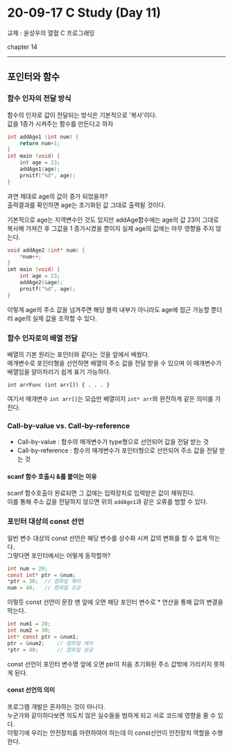 20-09-17 C Study (Day 11)
=====
교제 : 윤성우의 열혈 C 프로그래밍

chapter 14

<hr>

## 포인터와 함수

### 함수 인자의 전달 방식

함수의 인자로 값이 전달되는 방식은 기본적으로 '복사'이다.  
값을 1증가 시켜주는 함수를 만든다고 하자  

```c
int addAge1 (int num) {
	return num+1;
}
int main (void) {
	int age = 23;
	addAge1(age);
	prnitf("%d", age);
}
```

과연 제대로 age의 값이 증가 되었을까?  
출력결과를 확인하면 age는 초기화된 값 그대로 출력될 것이다.  
  
기본적으로 age는 지역변수인 것도 있지만 addAge함수에는 age의 값 23이 그대로 복사해 가져간 후 그값을 1 증가시켰을 뿐이지
실제 age의 값에는 아무 영향을 주지 않는다.  

```c
void addAge2 (int* num) {
	*num++;
}
imt main (void) {
	int age = 23;
	addAge2(&age);
	prnitf("%d", age);
}
```

이렇게 age의 주소 값을 넘겨주면 해당 블럭 내부가 아니라도 age에 접근 가능할 뿐더러 age의 실제 값을 조작할 수 있다.  

### 함수 인자로의 배열 전달

배열의 기본 원리는 포인터와 같다는 것을 앞에서 배웠다.  
매개변수로 포인터형을 선언하면 배열의 주소 값을 전달 받을 수 있으며 이 매개변수가 배열임을 알아차리기 쉽게 표기 가능하다.
```
int arrFunc (int arr[]) { . . . }
```
여기서 매개변수 `int arr[]`는 모습만 배열이지 `int* arr`와 완전하게 같은 의미를 가진다.  

### Call-by-value vs. Call-by-reference

- Call-by-value : 함수의 매개변수가 type형으로 선언되어 값을 전달 받는 것 
- Call-by-reference : 함수의 매개변수가 포인터형으로 선언되어 주소 값을 전달 받는 것

#### scanf 함수 호출시 &를 붙이는 이유

scanf 함수호출이 완료되면 그 값에는 입력장치로 입력받은 값이 채워진다.  
이를 통해 주소 값을 전달하지 않으면 위의 `addAge1`과 같은 오류를 범할 수 있다.

### 포인터 대상의 const 선언

일반 변수 대상의 const 선언은 해당 변수를 상수화 시켜 값의 변화를 할 수 없게 막는다.  
그렇다면 포인터에서는 어떻게 동작할까?  

```c
int num = 20;
const int* ptr = &num;
*ptr = 30;	// 컴파일 에러
num = 40;	// 컴파일 성공
```

이렇듯 const 선언이 문장 맨 앞에 오면 해당 포인터 변수로 * 연산을 통해 값의 변결을 막는다.  

```c
int num1 = 20;
int num2 = 30;
int* const ptr = &num1;
ptr = &num2;	// 컴파일 에러
*ptr = 40;		// 컴파일 성공
```

const 선언이 포인터 변수명 앞에 오면 ptr이 처음 초기화된 주소 값밖에 가리키지 못하게 된다.

#### const 선언의 의미

프로그램 개발은 혼자하는 것이 아니다.  
누군가와 같이하다보면 의도치 않은 실수들을 범하게 되고 서로 코드에 영향을 줄 수 있다.  
이렇기에 우리는 안전장치를 마련하여야 하는데 이 const선언이 안전장치 역할을 수행한다.

